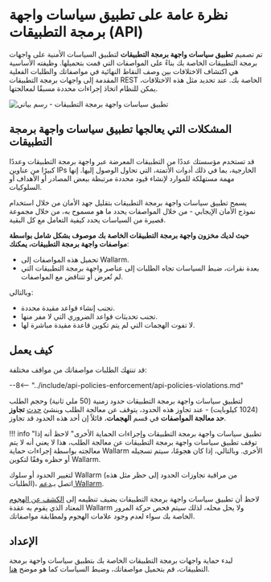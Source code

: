 # نظرة عامة على تطبيق سياسات واجهة برمجة التطبيقات (API)

تم تصميم **تطبيق سياسات واجهة برمجة التطبيقات** لتطبيق السياسات الأمنية على واجهات برمجة التطبيقات الخاصة بك بناءً على المواصفات التي قمت بتحميلها. وظيفته الأساسية هي اكتشاف الاختلافات بين وصف النقاط النهائية في مواصفاتك والطلبات الفعلية المقدمة إلى واجهات برمجة التطبيقات REST الخاصة بك. عند تحديد مثل هذه الاختلافات، يمكن للنظام اتخاذ إجراءات محددة مسبقًا لمعالجتها.

![تطبيق سياسات واجهة برمجة التطبيقات - رسم بياني](../images/api-policies-enforcement/api-policy-enforcement-diagram.png)

## المشكلات التي يعالجها تطبيق سياسات واجهة برمجة التطبيقات

قد تستخدم مؤسستك عددًا من التطبيقات المعرضة عبر واجهة برمجة التطبيقات وعددًا كبيرًا من عناوين IPs الخارجية، بما في ذلك أدوات الأتمتة، التي تحاول الوصول إليها. إنها مهمة مستهلكة للموارد لإنشاء قيود محددة مرتبطة ببعض المصادر أو الأهداف أو السلوكيات.

يسمح تطبيق سياسات واجهة برمجة التطبيقات بتقليل جهد الأمان من خلال استخدام نموذج الأمان الإيجابي - من خلال المواصفات يحدد ما هو مسموح به، من خلال مجموعة قصيرة من السياسات يحدد كيفية التعامل مع كل البقية.

**حيث لديك مخزون واجهة برمجة التطبيقات الخاصة بك موصوف بشكل شامل بواسطة مواصفات واجهة برمجة التطبيقات، يمكنك**:

* تحميل هذه المواصفات إلى Wallarm.
* بعدة نقرات، ضبط السياسات تجاه الطلبات إلى عناصر واجهة برمجة التطبيقات التي لم تُعرض أو تتناقض مع المواصفات.

وبالتالي:

* تجنب إنشاء قواعد مقيدة محددة.
* تجنب تحديثات قواعد الضروري التي لا مفر منها.
* لا تفوت الهجمات التي لم يتم تكوين قاعدة مقيدة مباشرة لها.

## كيف يعمل

قد تنتهك الطلبات مواصفاتك من مواقف مختلفة:

--8<-- "../include/api-policies-enforcement/api-policies-violations.md"

لتطبيق سياسات واجهة برمجة التطبيقات حدود زمنية (50 ملي ثانية) وحجم الطلب (1024 كيلوبايت) - عند تجاوز هذه الحدود، يتوقف عن معالجة الطلب وينشئ [حدث](viewing-events.md#overlimit-events) **تجاوز حد معالجة المواصفات** في قسم **الهجمات**، قائلاً إن أحد هذه الحدود قد تجاوز.

!!! info "تطبيق سياسات واجهة برمجة التطبيقات وإجراءات الحماية الأخرى"
    لاحظ أنه إذا توقف تطبيق سياسات واجهة برمجة التطبيقات عن معالجة الطلب، هذا لا يعني أنه لا يتم معالجته بواسطة إجراءات حماية Wallarm الأخرى. وبالتالي، إذا كان هجومًا، سيتم تسجيله أو حظره وفقًا لتكوين Wallarm.

لتغيير الحدود أو سلوك Wallarm (من مراقبة تجاوزات الحدود إلى حظر مثل هذه الطلبات)، اتصل بـ[دعم Wallarm](mailto:support@wallarm.com).

لاحظ أن تطبيق سياسات واجهة برمجة التطبيقات يضيف تنظيمه إلى [الكشف عن الهجوم](../about-wallarm/protecting-against-attacks.md) المعتاد الذي يقوم به عقدة Wallarm ولا يحل محله، لذلك سيتم فحص حركة المرور الخاصة بك سواء لعدم وجود علامات الهجوم ولمطابقة مواصفاتك.

## الإعداد

لبدء حماية واجهات برمجة التطبيقات الخاصة بك بتطبيق سياسات واجهة برمجة التطبيقات، قم بتحميل مواصفاتك، وضبط السياسات كما هو موضح [هنا](setup.md).